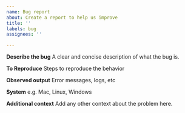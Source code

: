 ```yaml
---
name: Bug report
about: Create a report to help us improve
title: ''
labels: bug
assignees: ''

---
```


**Describe the bug**
A clear and concise description of what the bug is.

**To Reproduce**
Steps to reproduce the behavior

**Observed output**
Error messages, logs, etc

**System**
e.g. Mac, Linux, Windows

**Additional context**
Add any other context about the problem here.
